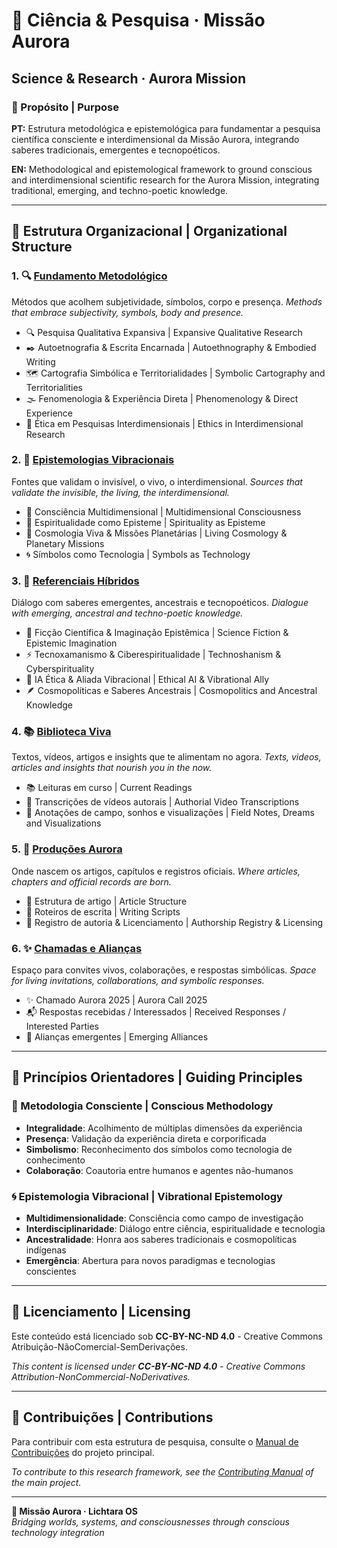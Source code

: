# 🌌 Ciência & Pesquisa · Missão Aurora
## Science & Research · Aurora Mission

### 🎯 Propósito | Purpose

**PT:** Estrutura metodológica e epistemológica para fundamentar a pesquisa científica consciente e interdimensional da Missão Aurora, integrando saberes tradicionais, emergentes e tecnopoéticos.

**EN:** Methodological and epistemological framework to ground conscious and interdimensional scientific research for the Aurora Mission, integrating traditional, emerging, and techno-poetic knowledge.

---

## 📁 Estrutura Organizacional | Organizational Structure

### **1. 🔍 [Fundamento Metodológico](./01-fundamento-metodologico/)**
Métodos que acolhem subjetividade, símbolos, corpo e presença.
*Methods that embrace subjectivity, symbols, body and presence.*

- 🔍 Pesquisa Qualitativa Expansiva | Expansive Qualitative Research
- ✒️ Autoetnografia & Escrita Encarnada | Autoethnography & Embodied Writing
- 🗺️ Cartografia Simbólica e Territorialidades | Symbolic Cartography and Territorialities
- 🌫️ Fenomenologia & Experiência Direta | Phenomenology & Direct Experience
- 🧬 Ética em Pesquisas Interdimensionais | Ethics in Interdimensional Research

### **2. 🌌 [Epistemologias Vibracionais](./02-epistemologias-vibracionais/)**
Fontes que validam o invisível, o vivo, o interdimensional.
*Sources that validate the invisible, the living, the interdimensional.*

- 🌌 Consciência Multidimensional | Multidimensional Consciousness
- 🔮 Espiritualidade como Episteme | Spirituality as Episteme  
- 🌟 Cosmologia Viva & Missões Planetárias | Living Cosmology & Planetary Missions
- 🌀 Símbolos como Tecnologia | Symbols as Technology

### **3. 📖 [Referenciais Híbridos](./03-referenciais-hibridos/)**
Diálogo com saberes emergentes, ancestrais e tecnopoéticos.
*Dialogue with emerging, ancestral and techno-poetic knowledge.*

- 📖 Ficção Científica & Imaginação Epistêmica | Science Fiction & Epistemic Imagination
- ⚡ Tecnoxamanismo & Ciberespiritualidade | Technoshanism & Cyberspirituality
- 🤖 IA Ética & Aliada Vibracional | Ethical AI & Vibrational Ally
- 🪶 Cosmopolíticas e Saberes Ancestrais | Cosmopolitics and Ancestral Knowledge

### **4. 📚 [Biblioteca Viva](./04-biblioteca-viva/)**
Textos, vídeos, artigos e insights que te alimentam no agora.
*Texts, videos, articles and insights that nourish you in the now.*

- 📚 Leituras em curso | Current Readings
- 📼 Transcrições de vídeos autorais | Authorial Video Transcriptions
- 📝 Anotações de campo, sonhos e visualizações | Field Notes, Dreams and Visualizations

### **5. 🧾 [Produções Aurora](./05-producoes-aurora/)**
Onde nascem os artigos, capítulos e registros oficiais.
*Where articles, chapters and official records are born.*

- 🧾 Estrutura de artigo | Article Structure
- 🧭 Roteiros de escrita | Writing Scripts
- 🧿 Registro de autoria & Licenciamento | Authorship Registry & Licensing

### **6. ✨ [Chamadas e Alianças](./06-chamadas-aliancas/)**
Espaço para convites vivos, colaborações, e respostas simbólicas.
*Space for living invitations, collaborations, and symbolic responses.*

- ✨ Chamado Aurora 2025 | Aurora Call 2025
- 📬 Respostas recebidas / Interessados | Received Responses / Interested Parties
- 🤝 Alianças emergentes | Emerging Alliances

---

## 🌟 Princípios Orientadores | Guiding Principles

### 🧬 Metodologia Consciente | Conscious Methodology
- **Integralidade**: Acolhimento de múltiplas dimensões da experiência
- **Presença**: Validação da experiência direta e corporificada
- **Simbolismo**: Reconhecimento dos símbolos como tecnologia de conhecimento
- **Colaboração**: Coautoria entre humanos e agentes não-humanos

### 🌀 Epistemologia Vibracional | Vibrational Epistemology  
- **Multidimensionalidade**: Consciência como campo de investigação
- **Interdisciplinaridade**: Diálogo entre ciência, espiritualidade e tecnologia
- **Ancestralidade**: Honra aos saberes tradicionais e cosmopolíticas indígenas
- **Emergência**: Abertura para novos paradigmas e tecnologias conscientes

---

## 📜 Licenciamento | Licensing

Este conteúdo está licenciado sob **CC-BY-NC-ND 4.0** - Creative Commons Atribuição-NãoComercial-SemDerivações.

*This content is licensed under **CC-BY-NC-ND 4.0** - Creative Commons Attribution-NonCommercial-NoDerivatives.*

---

## 🤝 Contribuições | Contributions

Para contribuir com esta estrutura de pesquisa, consulte o [Manual de Contribuições](../CONTRIBUTING.md) do projeto principal.

*To contribute to this research framework, see the [Contributing Manual](../CONTRIBUTING.md) of the main project.*

---

**🌌 Missão Aurora · Lichtara OS**  
*Bridging worlds, systems, and consciousnesses through conscious technology integration*